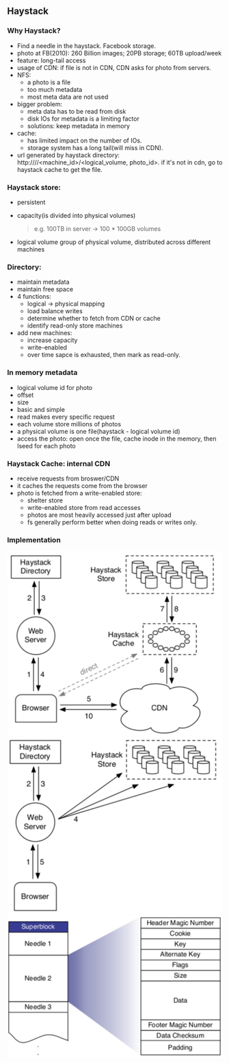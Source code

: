 ## **Haystack**

### Why Haystack?
- Find a needle in the haystack. Facebook storage.
- photo at FB(2010): 260 Billion images; 20PB storage; 60TB upload/week
- feature: long-tail access
- usage of CDN: if file is not in CDN, CDN asks for photo from servers.
- NFS:
    - a photo is a file
    - too much metadata
    - most meta data are not used
- bigger problem:
    - meta data has to be read from disk
    - disk IOs for metadata is a limiting factor
    - solutions: keep metadata in memory
- cache:
    - has limited impact on the number of IOs.
    - storage system has a long tail(will miss in CDN).
- url generated by haystack directory:
    http://<cdn>/<cache>/<machine_id>/<logical_volume, photo_id>.
    if it's not in cdn, go to haystack cache to get the file.

### Haystack store:
- persistent
- capacity(is divided into physical volumes)
    > e.g. 100TB in server -> 100 * 100GB volumes

- logical volume
    group of physical volume, distributed across different machines

### Directory:
- maintain metadata
- maintain free space
- 4 functions:
    - logical -> physical mapping
    - load balance writes
    - determine whether to fetch from CDN or cache
    - identify read-only store machines
- add new machines:
    - increase capacity
    - write-enabled
    - over time sapce is exhausted, then mark as read-only.

### In memory metadata
- logical volume id for photo
- offset
- size
- basic and simple
- read makes every specific request
- each volume store millions of photos
- a physical volume is one file(haystack - logical volume id)
- access the photo: open once the file, cache inode in the memory, then lseed for each photo

### Haystack Cache: internal CDN
- receive requests from broswer/CDN
- it caches the requests come from the browser
- photo is fetched from a write-enabled store:
    - shelter store
    - write-enabled store from read accesses
    - photos are most heavily accessed just after upload
    - fs generally perform better when doing reads or writes only.

### Implementation
![haystack-1](../assets/568/haystack-1.png)
![haystack-2](../assets/568/haystack-2.png)
![haystack-3](../assets/568/haystack-3.png)